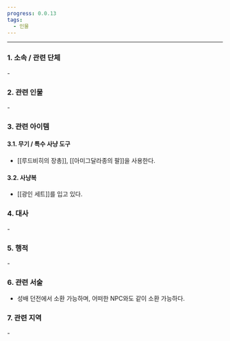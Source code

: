 ```yaml
---
progress: 0.0.13
tags:
  - 인물
---
```

---
### 1. 소속 / 관련 단체
\-
### 2. 관련 인물
\-

### 3. 관련 아이템
#### 3.1. 무기 / 특수 사냥 도구
- [[루드비히의 장총]], [[아미그달라종의 팔]]을 사용한다.
#### 3.2. 사냥복 
- [[광인 세트]]를 입고 있다.
### 4. 대사
\-
### 5. 행적
\-
### 6. 관련 서술
- 성배 던전에서 소환 가능하며, 어떠한 NPC와도 같이 소환 가능하다.
### 7. 관련 지역
\-